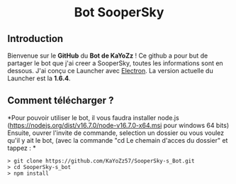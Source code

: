  <h1 align="center">Bot SooperSky</h1>

## Introduction

Bienvenue sur le **GitHub** du **Bot de KaYoZz** ! Ce github a pour but de partager le bot que j'ai creer a SooperSky, toutes les informations sont en dessous.
J'ai conçu ce Launcher avec [Electron](https://www.electronjs.org/). La version actuelle du Launcher est la **1.6.4**.

## Comment télécharger ?

*Pour pouvoir utiliser le bot, il vous faudra installer node.js (https://nodejs.org/dist/v16.7.0/node-v16.7.0-x64.msi pour windows 64 bits) Ensuite, ouvrer l'invite de commande, selection un dossier ou vous voulez qu'il y ait le bot, (avec la commande "cd Le chemain d'acces du dossier" et tappez : *

```
> git clone https://github.com/KaYoZz57/SooperSky-s_Bot.git
> cd SooperSky-s_bot
> npm install
```
